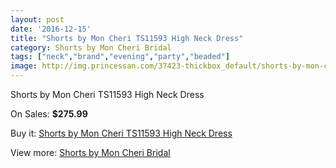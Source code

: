 ```yaml
---
layout: post
date: '2016-12-15'
title: "Shorts by Mon Cheri TS11593 High Neck Dress"
category: Shorts by Mon Cheri Bridal
tags: ["neck","brand","evening","party","beaded"]
image: http://img.princessan.com/37423-thickbox_default/shorts-by-mon-cheri-ts11593-high-neck-dress.jpg
---
```

Shorts by Mon Cheri TS11593 High Neck Dress

On Sales: **$275.99**
<a href="https://www.princessan.com/en/17379-shorts-by-mon-cheri-ts11593-high-neck-dress.html"><amp-img layout="responsive" width="600" height="600" src="//img.princessan.com/37423-thickbox_default/shorts-by-mon-cheri-ts11593-high-neck-dress.jpg" alt="Shorts by Mon Cheri TS11593 High Neck Dress 0" /></a>
<a href="https://www.princessan.com/en/17379-shorts-by-mon-cheri-ts11593-high-neck-dress.html"><amp-img layout="responsive" width="600" height="600" src="//img.princessan.com/37424-thickbox_default/shorts-by-mon-cheri-ts11593-high-neck-dress.jpg" alt="Shorts by Mon Cheri TS11593 High Neck Dress 1" /></a>

Buy it: [Shorts by Mon Cheri TS11593 High Neck Dress](https://www.princessan.com/en/17379-shorts-by-mon-cheri-ts11593-high-neck-dress.html "Shorts by Mon Cheri TS11593 High Neck Dress")

View more: [Shorts by Mon Cheri Bridal](https://www.princessan.com/en/146- "Shorts by Mon Cheri Bridal")